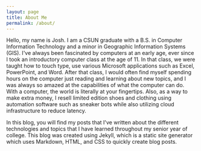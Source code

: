 ```yaml
---
layout: page
title: About Me
permalink: /about/
---
```


Hello, my name is Josh. I am a CSUN graduate with a B.S. in Computer Information Technology and a minor in Geographic Information Systems (GIS). I've always been fascinated by computers at an early age, ever since I took an introductory computer class at the age of 11. In that class, we were taught how to touch type, use various Microsoft applications such as Excel, PowerPoint, and Word. After that class, I would often find myself spending hours on the computer just reading and learning about new topics, and I was always so amazed at the capabilities of what the computer can do. With a computer, the world is literally at your fingertips. Also, as a way to make extra money, I resell limited edition shoes and clothing using automation software such as sneaker bots while also utilizing cloud infrastructure to reduce latency.

In this blog, you will find my posts that I've written about the different technologies and topics that I have learned throughout my senior year of college. This blog was created using Jekyll, which is a static site generator which uses Markdown, HTML, and CSS to quickly create blog posts.